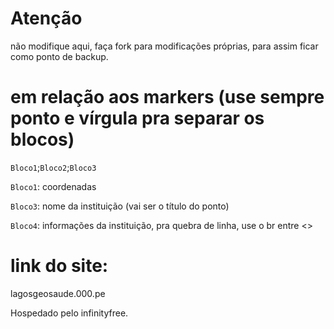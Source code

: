 # Atenção
não modifique aqui, faça fork para modificações próprias, para assim ficar como ponto de backup.

# em relação aos markers (use sempre ponto e vírgula pra separar os blocos)

`Bloco1`;`Bloco2`;`Bloco3`


`Bloco1`: coordenadas

`Bloco3`: nome da instituição (vai ser o título do ponto)

`Bloco4`: informações da instituição, pra quebra de linha, use o br entre <>
# link do site:
lagosgeosaude.000.pe

Hospedado pelo infinityfree.
